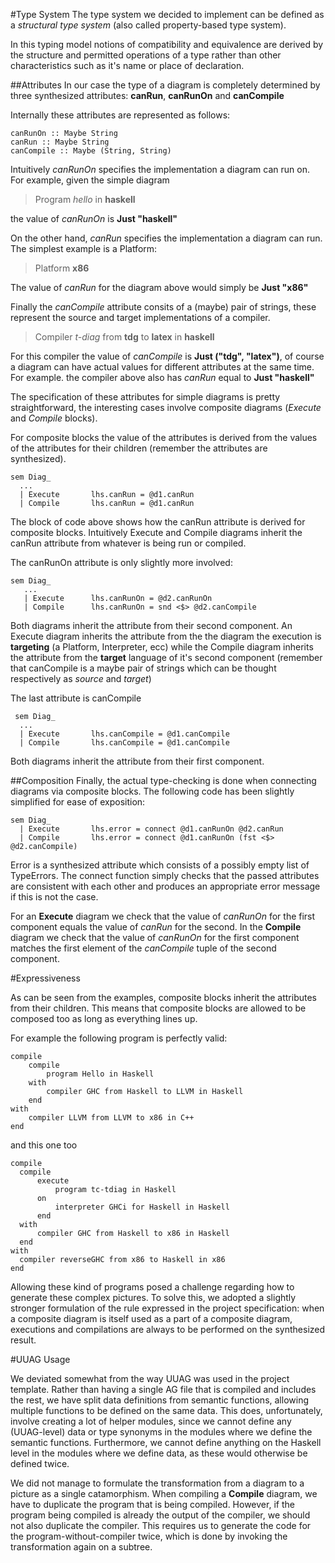 #Type System
The type system we decided to implement can be defined as a *structural type system* (also called property-based type system).

In this typing model notions of compatibility and equivalence are derived by the structure and permitted operations of a type rather than other characteristics such as it's name or place of declaration.

##Attributes
In our case the type of a diagram is completely determined by three synthesized attributes: **canRun**, **canRunOn** and **canCompile**

Internally these attributes are represented as follows:

    canRunOn :: Maybe String
    canRun :: Maybe String
    canCompile :: Maybe (String, String)

Intuitively *canRunOn* specifies the implementation a diagram can run on. For example, given the simple diagram

> Program *hello* in **haskell**

the value of *canRunOn* is **Just "haskell"**

On the other hand, *canRun* specifies the implementation a diagram can run. The simplest example is a Platform:

> Platform **x86**

The value of *canRun* for the diagram above would simply be **Just "x86"**

Finally the *canCompile* attribute consits of a (maybe) pair of strings, these represent the source and target implementations of a compiler.

> Compiler *t-diag* from **tdg** to **latex** in **haskell**

For this compiler the value of *canCompile* is **Just ("tdg", "latex")**, of course a diagram can have actual values for different attributes at the same time.
For example. the compiler above also has *canRun* equal to **Just "haskell"**

The specification of these attributes for simple diagrams is pretty straightforward, the interesting cases involve composite diagrams (*Execute* and *Compile* blocks).

For composite blocks the value of the attributes is derived from the values of the attributes for their children (remember the attributes are synthesized).

    sem Diag_
      ...
      | Execute       lhs.canRun = @d1.canRun
      | Compile       lhs.canRun = @d1.canRun

The block of code above shows how the canRun attribute is derived for composite blocks. Intuitively Execute and Compile diagrams inherit the canRun attribute from whatever is being run or compiled.

The canRunOn attribute is only slightly more involved:

    sem Diag_
       ...
       | Execute      lhs.canRunOn = @d2.canRunOn
       | Compile      lhs.canRunOn = snd <$> @d2.canCompile

Both diagrams inherit the attribute from their second component.
An Execute diagram inherits the attribute from the the diagram the execution is **targeting** (a Platform, Interpreter, ecc) while the Compile diagram inherits the attribute from the **target** language of it's second component (remember that canCompile is a maybe pair of strings which can be thought respectively as *source* and *target*)

The last attribute is canCompile

     sem Diag_
      ...
      | Execute       lhs.canCompile = @d1.canCompile
      | Compile       lhs.canCompile = @d1.canCompile

Both diagrams inherit the attribute from their first component.

##Composition
Finally, the actual type-checking is done when connecting diagrams via composite blocks. The following code has been slightly simplified for ease of exposition:

    sem Diag_
      | Execute       lhs.error = connect @d1.canRunOn @d2.canRun
      | Compile       lhs.error = connect @d1.canRunOn (fst <$> @d2.canCompile)

Error is a synthesized attribute which consists of a possibly empty list of TypeErrors. The connect function simply checks that the passed attributes are consistent with each other and produces an appropriate error message if this is not the case.

For an **Execute** diagram we check that the value of *canRunOn* for the first component equals the value of *canRun* for the second.
In the **Compile** diagram we check that the value of *canRunOn* for the first component matches the first element of the *canCompile*
tuple of the second component.

#Expressiveness

As can be seen from the examples, composite blocks inherit the attributes from their children.
This means that composite blocks are allowed to be composed too as long as everything lines up.

For example the following program is perfectly valid:

    compile
        compile
            program Hello in Haskell
        with
            compiler GHC from Haskell to LLVM in Haskell
        end
    with
        compiler LLVM from LLVM to x86 in C++
    end

and this one too

    compile
      compile
          execute
              program tc-tdiag in Haskell
          on
              interpreter GHCi for Haskell in Haskell
          end
      with
          compiler GHC from Haskell to x86 in Haskell
      end
    with
      compiler reverseGHC from x86 to Haskell in x86
    end

Allowing these kind of programs posed a challenge regarding how to generate these complex pictures. To solve this, we adopted a slightly stronger formulation of the rule expressed in the project specification: when a composite diagram is itself used as a part of a composite diagram,
executions and compilations are always to be performed on the synthesized result.

#UUAG Usage

We deviated somewhat from the way UUAG was used in the project template.  Rather than having a single AG file that is compiled and includes the rest, we have split data definitions from semantic functions, allowing multiple functions to be defined on the same data.  This does, unfortunately, involve creating a lot of helper modules, since we cannot define any (UUAG-level) data or type synonyms in the modules where we define the semantic functions.  Furthermore, we cannot define anything on the Haskell level in the modules where we define data, as these would otherwise be defined twice.

We did not manage to formulate the transformation from a diagram to a picture as a single catamorphism.  When compiling a **Compile** diagram, we have to duplicate the program that is being compiled.  However, if the program being compiled is already the output of the compiler, we should not also duplicate the compiler.  This requires us to generate the code for the program-without-compiler twice, which is done by invoking the transformation again on a subtree.  
